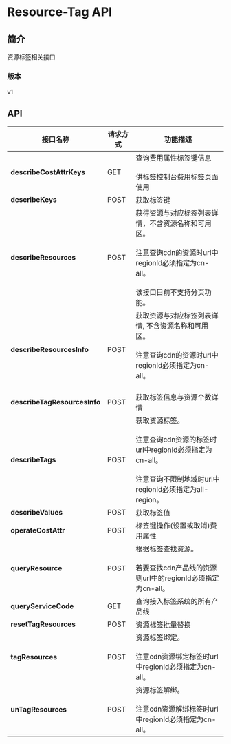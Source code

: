 # Resource-Tag API


## 简介
资源标签相关接口


### 版本
v1


## API
|接口名称|请求方式|功能描述|
|---|---|---|
|**describeCostAttrKeys**|GET|查询费用属性标签键信息 <br/><br>供标签控制台费用标签页面使用<br>|
|**describeKeys**|POST|获取标签键|
|**describeResources**|POST|获得资源与对应标签列表详情，不含资源名称和可用区。<br/><br>注意查询cdn的资源时url中regionId必须指定为cn-all。<br/><br>该接口目前不支持分页功能。<br>|
|**describeResourcesInfo**|POST|获取资源与对应标签列表详情, 不含资源名称和可用区。 <br/><br>注意查询cdn的资源时url中regionId必须指定为cn-all。<br/><br>|
|**describeTagResourcesInfo**|POST|获取标签信息与资源个数详情<br>|
|**describeTags**|POST|获取资源标签。<br/><br>注意查询cdn资源的标签时url中regionId必须指定为cn-all。<br/><br>注意查询不限制地域时url中regionId必须指定为all-region。<br>|
|**describeValues**|POST|获取标签值|
|**operateCostAttr**|POST|标签键操作(设置或取消)费用属性|
|**queryResource**|POST|根据标签查找资源。 <br/><br>若要查找cdn产品线的资源则url中的regionId必须指定为cn-all。<br>|
|**queryServiceCode**|GET|查询接入标签系统的所有产品线|
|**resetTagResources**|POST|资源标签批量替换|
|**tagResources**|POST|资源标签绑定。<br/><br>注意cdn资源绑定标签时url中regionId必须指定为cn-all。<br>|
|**unTagResources**|POST|资源标签解绑。<br/><br>注意cdn资源解绑标签时url中regionId必须指定为cn-all。<br>|
